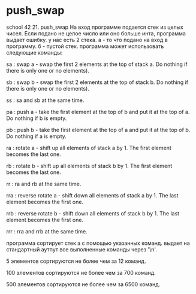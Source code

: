 # push_swap
school 42 21. push_swap
На вход программе подается стек из целых чисел. Если подано не целое число или оно больше инта, программа выдает ошибку.
у нас есть 2 стека. а - то что подано на вход в программу. б - пустой стек.
программа может использовать следующие команды:

sa : swap a - swap the first 2 elements at the top of stack a. Do nothing if there
is only one or no elements).

sb : swap b - swap the first 2 elements at the top of stack b. Do nothing if there
is only one or no elements).

ss : sa and sb at the same time.

pa : push a - take the first element at the top of b and put it at the top of a. Do
nothing if b is empty.

pb : push b - take the first element at the top of a and put it at the top of b. Do
nothing if a is empty.

ra : rotate a - shift up all elements of stack a by 1. The first element becomes
the last one.

rb : rotate b - shift up all elements of stack b by 1. The first element becomes
the last one.

rr : ra and rb at the same time.

rra : reverse rotate a - shift down all elements of stack a by 1. The last element
becomes the first one.

rrb : reverse rotate b - shift down all elements of stack b by 1. The last element
becomes the first one.

rrr : rra and rrb at the same time.

программа сортирует стек а с помощью указанных команд. выдает на стандартный аутпут все выполненные команды через '\n'.

5 элементов сортируются не более чем за 12 команд.

100 элементов сортируются не более чем за 700 команд.

500 элементов сортируются не более чем за 6500 команд.
